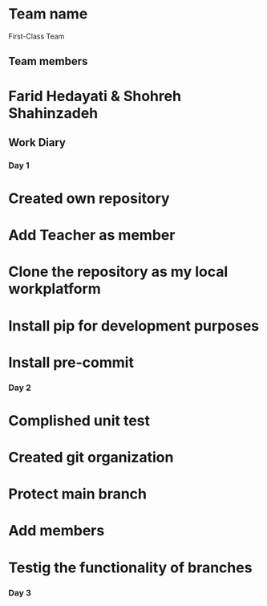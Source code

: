 # Team name

First-Class Team

## Team members
# Farid Hedayati & Shohreh Shahinzadeh

## Work Diary

### Day 1
# Created own repository
# Add Teacher as member
# Clone the repository as my local workplatform
# Install pip for development purposes
# Install pre-commit

### Day 2
# Complished unit test
# Created git organization
# Protect main branch
# Add members
# Testig the functionality of branches


### Day 3
